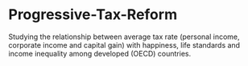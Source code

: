 # Progressive-Tax-Reform
Studying the relationship between average tax rate (personal income, corporate income and capital gain) with happiness, life standards and income inequality among developed (OECD) countries.
